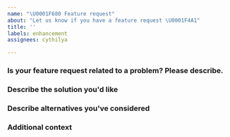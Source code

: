 ```yaml
---
name: "\U0001F680 Feature request"
about: "Let us know if you have a feature request \U0001F4A1"
title: ''
labels: enhancement
assignees: cythilya

---
```


### Is your feature request related to a problem? Please describe.
<!-- A clear and concise description of what the problem is. Ex. I'm always frustrated when [...] -->

### Describe the solution you'd like
<!-- A clear and concise description of what you want to happen. -->

### Describe alternatives you've considered
<!-- A clear and concise description of any alternative solutions or features you've considered. -->

### Additional context
<!-- Add any other context or screenshots about the feature request here. -->
